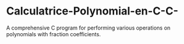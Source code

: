 # Calculatrice-Polynomial-en-C-C-
A comprehensive C program for performing various operations on polynomials with fraction coefficients.
